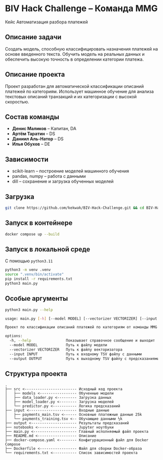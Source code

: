 # BIV Hack Challenge – Команда MMG
Кейс Автоматизация разбора платежей

## Описание задачи
Создать модель, способную классифицировать назначения платежей на основе введенного текста. Обучить модель на реальных данных и обеспечить высокую точность в определении категории платежа.

## Описание проекта
Проект разработан для автоматической классификации описаний платежей по категориям. Использует машинное обучение для анализа текстовых описаний транзакций и их категоризации с высокой скоростью.

## Состав команды
* **Денис Маликов** – Капитан, DA
* **Артём Таратин** – DS
* **Даниил Аль-Натор** – DS
* **Илья Обухов** – DE

## Зависимости
* scikit-learn – построение моделей машинного обучения
* pandas, numpy – работа с данными
* dill – сохранение и загрузка обученных моделей

## Загрузка
```bash
git clone https://github.com/kekwak/BIV-Hack-Challenge.git && cd BIV-Hack-Challenge
```

## Запуск в контейнере
```bash
docker compose up --build
```

## Запуск в локальной среде
С помощью `python3.11`
```bash
python3 -m venv .venv
source ".venv/bin/activate"
pip install -r requirements.txt
python3 main.py
```

## Особые аргументы
```bash
python3 main.py --help
```

```bash
usage: main.py [-h] [--model MODEL] [--vectorizer VECTORIZER] [--input INPUT] [--output OUTPUT]

Проект по классификации описаний платежей по категориям от команды MMG

options:
  -h, --help                Показывает справочное сообщение и выходит
  --model MODEL             Путь к файлу модели
  --vectorizer VECTORIZER   Путь к файлу векторизатора
  --input INPUT             Путь к входному TSV файлу с данными
  --output OUTPUT           Путь к выходному TSV файлу с предсказаниями
```

## Структура проекта
```
.
├── src <------------------------ Исходный код проекта
│   ├── models <----------------- Обученные модели
│   ├── data_loader.py <--------- Загрузка данных
│   ├── model_loader.py <-------- Загрузка моделей
│   └── predictor.py <----------- Логика предсказаний
├── input <---------------------- Входные данные
│   ├── payments_main.tsv <------ Основные платежные данные 25k
│   └── payments_training.tsv <-- Обучающие данными ½k
├── output <--------------------- Результаты предсказаний
├── notebooks <------------------ Jupyter ноутбуки
├── main.py <-------------------- Главный исполняемый файл проекта
├── README.md <------------------ Описание
├── docker-compose.yaml <-------- Конфигурационный файл для Docker Compose
├── Dockerfile <----------------- Файл для сборки Docker-образа
└── requirements.txt <----------- Список зависимостей проекта
```
